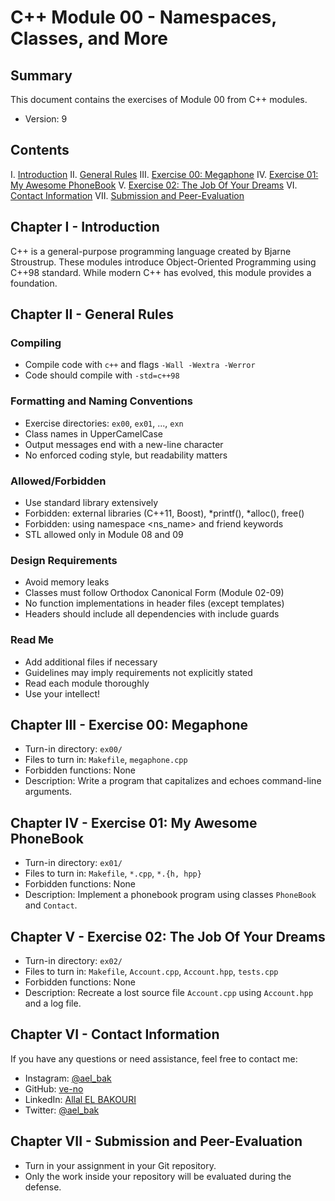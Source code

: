 # C++ Module 00 - Namespaces, Classes, and More

## Summary

This document contains the exercises of Module 00 from C++ modules.

- Version: 9

## Contents

I. [Introduction](#introduction)
II. [General Rules](#general-rules)
III. [Exercise 00: Megaphone](#exercise-00-megaphone)
IV. [Exercise 01: My Awesome PhoneBook](#exercise-01-my-awesome-phonebook)
V. [Exercise 02: The Job Of Your Dreams](#exercise-02-the-job-of-your-dreams)
VI. [Contact Information](#contact-information)
VII. [Submission and Peer-Evaluation](#submission-and-peer-evaluation)

## Chapter I - Introduction

C++ is a general-purpose programming language created by Bjarne Stroustrup. These modules introduce Object-Oriented Programming using C++98 standard. While modern C++ has evolved, this module provides a foundation.

## Chapter II - General Rules

### Compiling

- Compile code with `c++` and flags `-Wall -Wextra -Werror`
- Code should compile with `-std=c++98`

### Formatting and Naming Conventions

- Exercise directories: `ex00`, `ex01`, ..., `exn`
- Class names in UpperCamelCase
- Output messages end with a new-line character
- No enforced coding style, but readability matters

### Allowed/Forbidden

- Use standard library extensively
- Forbidden: external libraries (C++11, Boost), *printf(), *alloc(), free()
- Forbidden: using namespace <ns_name> and friend keywords
- STL allowed only in Module 08 and 09

### Design Requirements

- Avoid memory leaks
- Classes must follow Orthodox Canonical Form (Module 02-09)
- No function implementations in header files (except templates)
- Headers should include all dependencies with include guards

### Read Me

- Add additional files if necessary
- Guidelines may imply requirements not explicitly stated
- Read each module thoroughly
- Use your intellect!

## Chapter III - Exercise 00: Megaphone

- Turn-in directory: `ex00/`
- Files to turn in: `Makefile`, `megaphone.cpp`
- Forbidden functions: None
- Description: Write a program that capitalizes and echoes command-line arguments.

## Chapter IV - Exercise 01: My Awesome PhoneBook

- Turn-in directory: `ex01/`
- Files to turn in: `Makefile`, `*.cpp`, `*.{h, hpp}`
- Forbidden functions: None
- Description: Implement a phonebook program using classes `PhoneBook` and `Contact`.

## Chapter V - Exercise 02: The Job Of Your Dreams

- Turn-in directory: `ex02/`
- Files to turn in: `Makefile`, `Account.cpp`, `Account.hpp`, `tests.cpp`
- Forbidden functions: None
- Description: Recreate a lost source file `Account.cpp` using `Account.hpp` and a log file.

## Chapter VI - Contact Information

If you have any questions or need assistance, feel free to contact me:

- Instagram: [@ael_bak](https://www.instagram.com/ael_bak/)
- GitHub: [ve-no](https://github.com/ve-no)
- LinkedIn: [Allal EL BAKOURI](https://www.linkedin.com/in/allal-el-bakouri-ba3565205/)
- Twitter: [@ael_bak](https://twitter.com/ael_bak)

## Chapter VII - Submission and Peer-Evaluation

- Turn in your assignment in your Git repository.
- Only the work inside your repository will be evaluated during the defense.
